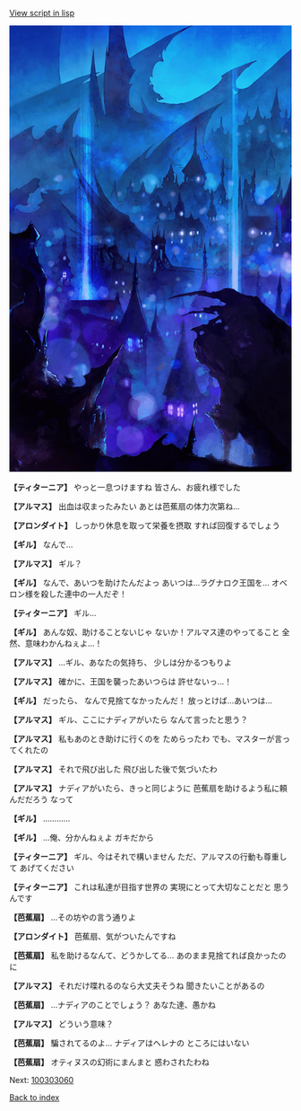 [View script in lisp](../scripts/100303050.txt)

![300_devil_night03.png](../images/backgrounds/300_devil_night03.png)

**【ティターニア】**
やっと一息つけますね
皆さん、お疲れ様でした

**【アルマス】**
出血は収まったみたい
あとは芭蕉扇の体力次第ね…

**【アロンダイト】**
しっかり休息を取って栄養を摂取
すれば回復するでしょう

**【ギル】**
なんで…

**【アルマス】**
ギル？

**【ギル】**
なんで、あいつを助けたんだよっ
あいつは…ラグナロク王国を…
オベロン様を殺した連中の一人だぞ！

**【ティターニア】**
ギル…

**【ギル】**
あんな奴、助けることないじゃ
ないか！アルマス達のやってること
全然、意味わかんねぇよ…！

**【アルマス】**
…ギル、あなたの気持ち、
少しは分かるつもりよ

**【アルマス】**
確かに、王国を襲ったあいつらは
許せないっ…！

**【ギル】**
だったら、
なんで見捨てなかったんだ！
放っとけば…あいつは…

**【アルマス】**
ギル、ここにナディアがいたら
なんて言ったと思う？

**【アルマス】**
私もあのとき助けに行くのを
ためらったわ
でも、マスターが言ってくれたの

**【アルマス】**
それで飛び出した
飛び出した後で気づいたわ

**【アルマス】**
ナディアがいたら、きっと同じように
芭蕉扇を助けるよう私に頼んだだろう
なって

**【ギル】**
…………

**【ギル】**
…俺、分かんねぇよ
ガキだから

**【ティターニア】**
ギル、今はそれで構いません
ただ、アルマスの行動も尊重して
あげてください

**【ティターニア】**
これは私達が目指す世界の
実現にとって大切なことだと
思うんです

**【芭蕉扇】**
…その坊やの言う通りよ

**【アロンダイト】**
芭蕉扇、気がついたんですね

**【芭蕉扇】**
私を助けるなんて、どうかしてる…
あのまま見捨てれば良かったのに

**【アルマス】**
それだけ喋れるのなら大丈夫そうね
聞きたいことがあるの

**【芭蕉扇】**
…ナディアのことでしょう？
あなた達、愚かね

**【アルマス】**
どういう意味？

**【芭蕉扇】**
騙されてるのよ…
ナディアはヘレナの
ところにはいない

**【芭蕉扇】**
オティヌスの幻術にまんまと
惑わされたわね


Next: [100303060](100303060.md)

[Back to index](index.md)
